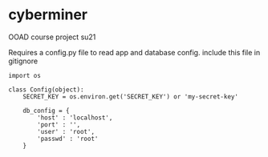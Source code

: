 # cyberminer
OOAD course project su21

Requires a config.py file to read app and database config. include this file in gitignore

```
import os

class Config(object):
    SECRET_KEY = os.environ.get('SECRET_KEY') or 'my-secret-key'

    db_config = {
        'host' : 'localhost',
        'port' : '', 
        'user' : 'root', 
        'passwd' : 'root'
    }
```